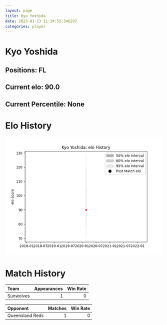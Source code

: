 ```yaml
---  
layout: page  
title: Kyo Yoshida  
date: 2023-01-13 11:34:52.346297  
categories: player  
---
```

# Kyo Yoshida

## Positions: FL

## Current elo: 90.0

## Current Percentile: None

# Elo History


![elo history](history_KyoYoshida.png)
# Match History


| Team      |   Appearances |   Win Rate |
|:----------|--------------:|-----------:|
| Sunwolves |             1 |          0 |

| Opponent        |   Matches |   Win Rate |
|:----------------|----------:|-----------:|
| Queensland Reds |         1 |          0 |